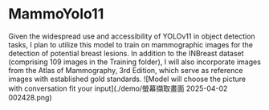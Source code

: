 # MammoYolo11
Given the widespread use and accessibility of YOLOv11 in object detection tasks, I plan to utilize this model to train on mammographic images for the detection of potential breast lesions. In addition to the INBreast dataset (comprising 109 images in the Training folder), I will also incorporate images from the Atlas of Mammography, 3rd Edition, which serve as reference images with established gold standards.
![Model will choose the picture with conversation fit your input](./demo/螢幕擷取畫面 2025-04-02 002428.png)
